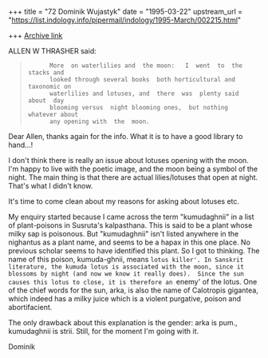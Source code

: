 +++
title = "72 Dominik Wujastyk"
date = "1995-03-22"
upstream_url = "https://list.indology.info/pipermail/indology/1995-March/002215.html"

+++
[Archive link](https://list.indology.info/pipermail/indology/1995-March/002215.html)

ALLEN W THRASHER said:
>           More  on waterlilies and  the moon:   I  went  to  the stacks and 
>           looked through several books  both horticultural and taxonomic on 
>           waterlilies and lotuses, and  there  was  plenty said  about  day 
>           blooming versus  night blooming ones,  but nothing whatever about 
>           any opening with  the  moon.   

Dear Allen, thanks again for the info.  What it is to have a good
library to hand...!

I don't think there is really an issue about lotuses opening with the
moon.  I'm happy to live with the poetic image, and the moon being a
symbol of the night.  The main thing is that there are actual
lilies/lotuses that open at night.  That's what I didn't know.

It's time to come clean about my reasons for asking about lotuses etc.

My enquiry started because I came across the term "kumudaghnii" in a
list of plant-poisons in Susruta's kalpasthana.  This is said to be a
plant whose milky sap is poisonous.  But "kumudaghnii" isn't listed
anywhere in the nighantus as a plant name, and seems to be a hapax in
this one place.  No previous scholar seems to have identified this
plant.  So I got to thinking.  The name of this poison, kumuda-ghnii,
means `lotus killer'. In Sanskrit literature, the kumuda lotus is
associated with the moon, since it blossoms by night (and now we know it
really does).  Since the sun causes this lotus to close, it is therefore
an `enemy' of the lotus.  One of the chief words for the sun, arka, is
also the name of Calotropis gigantea, which indeed has a milky juice
which is a violent purgative, poison and abortifacient.

The only drawback about this explanation is the gender: arka is pum.,
kumudaghnii is strii.  Still, for the moment I'm going with it.

Dominik





